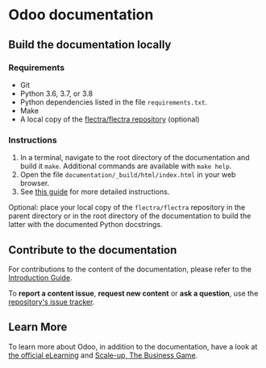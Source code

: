 # Odoo documentation

## Build the documentation locally

### Requirements

- Git
- Python 3.6, 3.7, or 3.8
- Python dependencies listed in the file `requirements.txt`.
- Make
- A local copy of the [flectra/flectra repository](https://github.com/flectra/flectra) (optional)

### Instructions

1. In a terminal, navigate to the root directory of the documentation and build it `make`.
   Additional commands are available with `make help`.
2. Open the file `documentation/_build/html/index.html` in your web browser.
3. See [this guide](https://www.flectra.com/documentation/latest/contributing/documentation.html)
   for more detailed instructions.

Optional: place your local copy of the `flectra/flectra` repository in the parent directory or in the root
directory of the documentation to build the latter with the documented Python docstrings.

## Contribute to the documentation

For contributions to the content of the documentation, please refer to the
[Introduction Guide](https://www.flectra.com/documentation/latest/contributing/documentation.html).

To **report a content issue**, **request new content** or **ask a question**, use the
[repository's issue tracker](https://github.com/flectra/documentation/issues).

## Learn More

To learn more about Odoo, in addition to the documentation, have a look at
[the official eLearning](https://flectra.com/slides) and
[Scale-up, The Business Game](https://www.flectra.com/page/scale-up-business-game).
